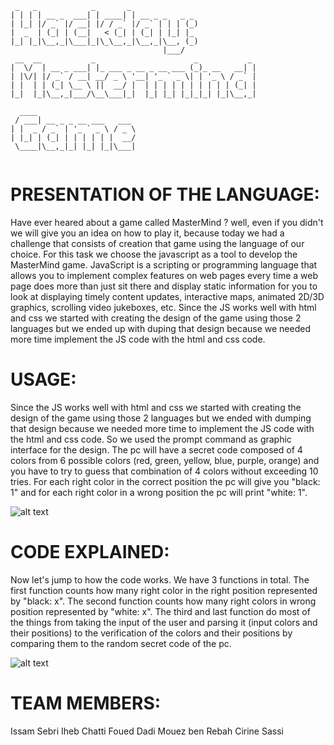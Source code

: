 ```
 _   _            _       _               
| | | | __ _  ___| | ____| | __ _ _   _ _ 
| |_| |/ _` |/ __| |/ / _` |/ _` | | | (_)
|  _  | (_| | (__|   < (_| | (_| | |_| |_ 
|_| |_|\__,_|\___|_|\_\__,_|\__,_|\__, (_)
                                  |___/   
 __  __           _                      _           _ 
|  \/  | __ _ ___| |_ ___ _ __ _ __ ___ (_)_ __   __| |
| |\/| |/ _` / __| __/ _ \ '__| '_ ` _ \| | '_ \ / _` |
| |  | | (_| \__ \ ||  __/ |  | | | | | | | | | | (_| |
|_|  |_|\__,_|___/\__\___|_|  |_| |_| |_|_|_| |_|\__,_|
                                                       
  ____                      
 / ___| __ _ _ __ ___   ___ 
| |  _ / _` | '_ ` _ \ / _ \
| |_| | (_| | | | | | |  __/
 \____|\__,_|_| |_| |_|\___|
                            
```

# PRESENTATION OF THE LANGUAGE:

Have ever heared about a game called MasterMind ? well, even if you didn't we will give you an idea on how to play it, because today we had a challenge that consists of creation that game using the language of our choice.
For this task we choose the javascript as a tool to develop the MasterMind game. JavaScript is a scripting or programming language that allows you to implement complex features on web pages every time a web page does more than just sit there and display static information for you to look at displaying timely content updates, interactive maps, animated 2D/3D graphics, scrolling video jukeboxes, etc. Since the JS works well with html and css we started with creating the design of the game using those 2 languages but we ended up with duping that design because we needed more time implement the JS code with the html and css code.

# USAGE:

Since the JS works well with html and css we started with creating the design of the game using those 2 languages but we ended with dumping that design because we needed more time to implement the JS code with the html and css code. So we used the prompt command as graphic interface for the design. The pc will have a secret code composed of 4 colors from 6 possible colors (red, green, yellow, blue, purple, orange) and you have to try to guess that combination of 4 colors without exceeding 10 tries. For each right color in the correct position the pc will give you "black: 1" and for each right color in a wrong position the pc will print "white: 1".

![alt text](https://postimg.cc/JGnfWhRC?fbclid=IwAR1QcG6LdjI97AoCknhmwUvyZfydHO1MEBv_S4nbrDFiaYawiFgVUbH8nN0)

# CODE EXPLAINED:

Now let's jump to how the code works. We have 3 functions in total. The first function counts how many right color in the right position represented by "black: x". The second function counts how many right colors in wrong position represented by "white: x". The third and last function do most of the things from taking the input of the user and parsing it (input colors and their positions) to the verification of the colors and their positions by comparing them to the random secret code of the pc.

![alt text](https://postimg.cc/bdzX3TMJ?fbclid=IwAR31NEEGTQM_vZ6bzJ4kxzr3g8QNhp9oy9plvnKPA2LPYXRHluxPCuR_RU0)

# TEAM MEMBERS:

Issam Sebri
Iheb Chatti
Foued Dadi
Mouez ben Rebah
Cirine Sassi
